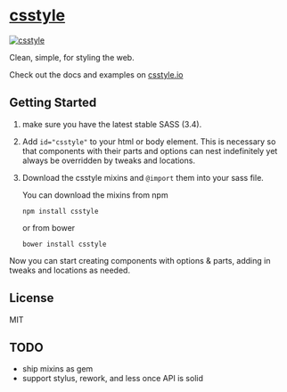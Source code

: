 # [csstyle](http://csstyle.io)
[![csstyle](https://github.com/geddski/csstyle/blob/master/site/common/images/csstyle.png)](http://csstyle.io)  

Clean, simple, for styling the web.

Check out the docs and examples on [csstyle.io](http://csstyle.io)


## Getting Started
1. make sure you have the latest stable SASS (3.4).

2. Add `id="csstyle"` to your html or body element. This is necessary so that components with their
parts and options can nest indefinitely yet always be overridden by tweaks and locations.

3. Download the csstyle mixins and `@import` them into your sass file.

    You can download the mixins from npm
    ```
    npm install csstyle
    ```

    or from bower
    ```
    bower install csstyle
    ```

Now you can start creating components with options & parts, adding in tweaks and locations as needed.

## License
MIT

## TODO
- ship mixins as gem
- support stylus, rework, and less once API is solid
